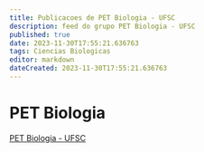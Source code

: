 ```yaml
---
title: Publicacoes de PET Biologia - UFSC
description: feed do grupo PET Biologia - UFSC
published: true
date: 2023-11-30T17:55:21.636763
tags: Ciencias Biologicas
editor: markdown
dateCreated: 2023-11-30T17:55:21.636763
---
```


# PET Biologia
[PET Biologia - UFSC](/grupo/84PETBiologiaUFSC.md)